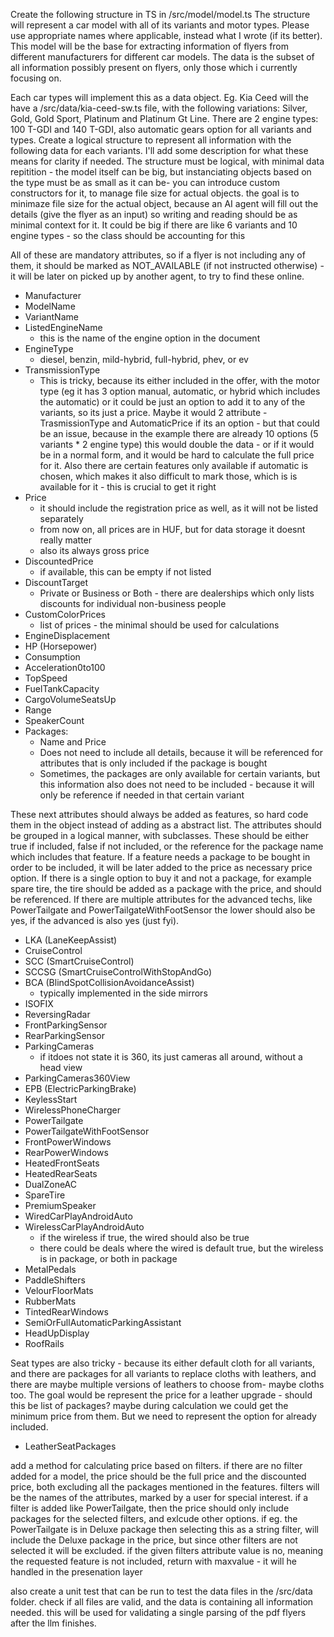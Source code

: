 Create the following structure in TS in /src/model/model.ts
The structure will represent a car model with all of its variants and motor types. Please use appropriate names where applicable, instead what I wrote (if its better). This model will be the base for extracting information of flyers from different manufacturers for different car models. The data is the subset of all information possibly present on flyers, only those which i currently focusing on. 

Each car types will implement this as a data object. Eg. Kia Ceed will the have a /src/data/kia-ceed-sw.ts file, with the following variations: Silver, Gold, Gold Sport, Platinum and Platinum Gt Line. There are 2 engine types: 100 T-GDI and 140 T-GDI, also automatic gears option for all variants and types. Create a logical structure to represent all information with the following data for each variants. I'll add some description for what these means for clarity if needed. The structure must be logical, with minimal data repitition - the model itself can be big, but instanciating objects based on the type must be as small as it can be- you can introduce custom constructors for it, to manage file size for actual objects. the goal is to minimaze file size for the actual object, because an AI agent will fill out the details (give the flyer as an input) so writing and reading should be as minimal context for it. It could be big if there are like 6 variants and 10 engine types - so the class should be accounting for this

All of these are mandatory attributes, so if a flyer is not including any of them, it should be marked as NOT_AVAILABLE (if not instructed otherwise) - it will be later on picked up by another agent, to try to find these online. 

- Manufacturer
- ModelName
- VariantName
- ListedEngineName
    - this is the name of the engine option in the document
- EngineType
    - diesel, benzin, mild-hybrid, full-hybrid, phev, or ev
- TransmissionType
    - This is tricky, because its either included in the offer, with the motor type (eg it has 3 option manual, automatic, or hybrid which includes the automatic) or it could be just an option to add it to any of the variants, so its just a price. Maybe it would 2 attribute - TrasmissionType and AutomaticPrice if its an option - but that could be an issue, because in the example there are already 10 options (5 variants * 2 engine type) this would double the data - or if it would be in a normal form, and it would be hard to calculate the full price for it. Also there are certain features only available if automatic is chosen, which makes it also difficult to mark those, which is is available for it - this is crucial to get it right 
- Price
    - it should include the registration price as well, as it will not be listed separately 
    - from now on, all prices are in HUF, but for data storage it doesnt really matter
    - also its always gross price
- DiscountedPrice 
    - if available, this can be empty if not listed
- DiscountTarget
    - Private or Business or Both - there are dealerships which only lists discounts for individual non-business people
- CustomColorPrices
    - list of prices - the minimal should be used for calculations
- EngineDisplacement
- HP (Horsepower)
- Consumption
- Acceleration0to100
- TopSpeed
- FuelTankCapacity
- CargoVolumeSeatsUp
- Range
- SpeakerCount
- Packages: 
    - Name and Price
    - Does not need to include all details, because it will be referenced for attributes that is only included if the package is bought
    - Sometimes, the packages are only available for certain variants, but this information also does not need to be included - because it will only be reference if needed in that certain variant



These next attributes should always be added as features, so hard code them in the object instead of adding as a abstract list. The attributes should be grouped in a logical manner, with subclasses. These should be either true if included, false if not included, or the reference for the package name which includes that feature. If a feature needs a package to be bought in order to be included, it will be later added to the price as necessary price option. If there is a single option to buy it and not a package, for example spare tire, the tire should be added as a package with the price, and should be referenced. If there are multiple attributes for the advanced techs, like PowerTailgate and PowerTailgateWithFootSensor the lower should also be yes, if the advanced is also yes (just fyi). 

- LKA (LaneKeepAssist)
- CruiseControl
- SCC (SmartCruiseControl)
- SCCSG (SmartCruiseControlWithStopAndGo)
- BCA (BlindSpotCollisionAvoidanceAssist)
    - typically implemented in the side mirrors
- ISOFIX
- ReversingRadar
- FrontParkingSensor
- RearParkingSensor
- ParkingCameras
    - if itdoes not state it is 360, its just cameras all around, without a head view
- ParkingCameras360View
- EPB (ElectricParkingBrake)
- KeylessStart
- WirelessPhoneCharger
- PowerTailgate
- PowerTailgateWithFootSensor
- FrontPowerWindows
- RearPowerWindows
- HeatedFrontSeats
- HeatedRearSeats
- DualZoneAC
- SpareTire
- PremiumSpeaker
- WiredCarPlayAndroidAuto
- WirelessCarPlayAndroidAuto
    - if the wireless if true, the wired should also be true
    - there could be deals where the wired is default true, but the wireless is in package, or both in package
- MetalPedals
- PaddleShifters
- VelourFloorMats
- RubberMats
- TintedRearWindows
- SemiOrFullAutomaticParkingAssistant
- HeadUpDisplay
- RoofRails


Seat types are also tricky - because its either default cloth for all variants, and there are packages for all variants to replace cloths with leathers, and there are maybe multiple versions of leathers to choose from- maybe cloths too. The goal would be represent the price for a leather upgrade - should this be list of packages? maybe during calculation we could get the minimum price from them. But we need to represent the option for already included. 

- LeatherSeatPackages

add a method for calculating price based on filters. if there are no filter added for a model, the price should be the full price and the discounted price, both excluding all the packages mentioned in the features. filters will be the names of the attributes, marked by a user for special interest. if a filter is added like PowerTailgate, then the price should only include packages for the selected filters, and exlcude other options. if eg. the PowerTailgate is in Deluxe package then selecting this as a string filter, will include the Deluxe package in the price, but since other filters are not selected it will be excluded. if the given filters attribute value is no, meaning the requested feature is not included, return with maxvalue - it will he handled in the presenation layer


also create a unit test that can be run to test the data files in the /src/data folder. check if all files are valid, and the data is containing all information needed. this will be used for validating a single parsing of the pdf flyers after the llm finishes.